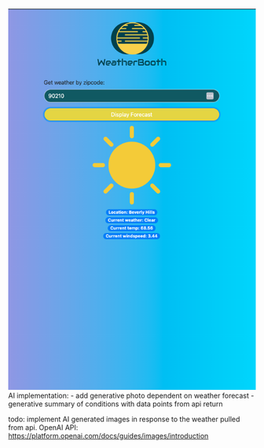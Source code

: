 ![App Image](Assets/screenShot.png)
AI implementation:
    - add generative photo dependent on weather forecast
    - generative summary of conditions with data points from api return

todo: implement AI generated images in response to the weather pulled from api.
OpenAI API:
https://platform.openai.com/docs/guides/images/introduction
